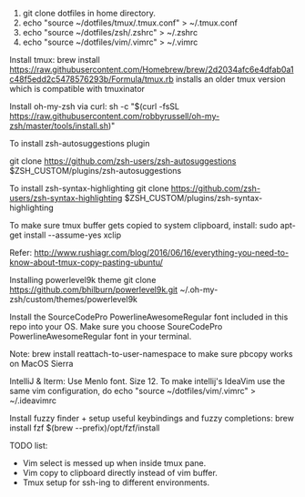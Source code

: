1. git clone dotfiles in home directory. 
2. echo "source ~/dotfiles/tmux/.tmux.conf" > ~/.tmux.conf
3. echo "source ~/dotfiles/zsh/.zshrc" > ~/.zshrc
4. echo "source ~/dotfiles/vim/.vimrc" > ~/.vimrc

Install tmux: 
brew install https://raw.githubusercontent.com/Homebrew/brew/2d2034afc6e4dfab0a1c48f5edd2c5478576293b/Formula/tmux.rb
installs an older tmux version which is compatible with tmuxinator


Install oh-my-zsh via curl: sh -c "$(curl -fsSL https://raw.githubusercontent.com/robbyrussell/oh-my-zsh/master/tools/install.sh)"

To install zsh-autosuggestions plugin 

git clone https://github.com/zsh-users/zsh-autosuggestions $ZSH_CUSTOM/plugins/zsh-autosuggestions

To install zsh-syntax-highlighting
git clone https://github.com/zsh-users/zsh-syntax-highlighting $ZSH_CUSTOM/plugins/zsh-syntax-highlighting

To make sure tmux buffer gets copied to system clipboard, install: 
sudo apt-get install --assume-yes xclip

Refer: http://www.rushiagr.com/blog/2016/06/16/everything-you-need-to-know-about-tmux-copy-pasting-ubuntu/

Installing powerlevel9k theme
git clone https://github.com/bhilburn/powerlevel9k.git ~/.oh-my-zsh/custom/themes/powerlevel9k

Install the SourceCodePro PowerlineAwesomeRegular font included in this repo into your OS.
Make sure you choose SoureCodePro PowerlineAwesomeRegular font in your terminal.

Note:
brew install reattach-to-user-namespace 
to make sure pbcopy works on MacOS Sierra

IntelliJ & Iterm: Use Menlo font. Size 12. 
To make intellij's IdeaVim use the same vim configuration, do echo "source ~/dotfiles/vim/.vimrc" > ~/.ideavimrc

Install fuzzy finder + setup useful keybindings and fuzzy completions:
brew install fzf
$(brew --prefix)/opt/fzf/install

TODO list:
- Vim select is messed up when inside tmux pane. 
- Vim copy to clipboard directly instead of vim buffer. 
- Tmux setup for ssh-ing to different environments. 
